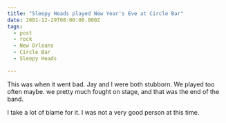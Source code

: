 ```yaml
---
title: "Sleepy Heads played New Year's Eve at Circle Bar"
date: 2001-12-29T08:00:00.000Z
tags:
  - post 
  - rock
  - New Orleans
  - Circle Bar
  - Sleepy Heads

---
```


This was when it went bad. Jay and I were both stubborn. We played too often maybe. we pretty much fought on stage, and that was the end of the band.

I take a lot of blame for it. I was not a very good person at this time.